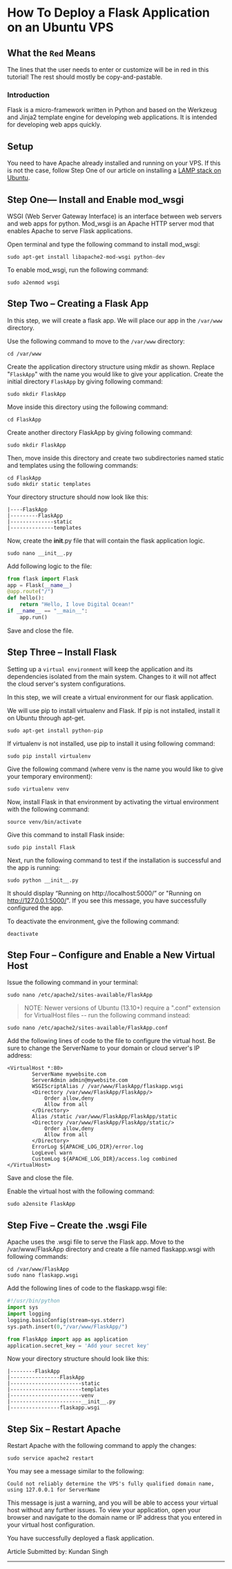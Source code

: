 # How To Deploy a Flask Application on an Ubuntu VPS

## What the `Red` Means
The lines that the user needs to enter or customize will be in red in this tutorial! The rest should mostly be copy-and-pastable.

### Introduction
Flask is a micro-framework written in Python and based on the Werkzeug and Jinja2 template engine for developing web applications. It is intended for developing web apps quickly.

## Setup
You need to have Apache already installed and running on your VPS. If this is not the case, follow Step One of our article on installing a [LAMP stack on Ubuntu](01).

## Step One— Install and Enable mod_wsgi
WSGI (Web Server Gateway Interface) is an interface between web servers and web apps for python. Mod_wsgi is an Apache HTTP server mod that enables Apache to serve Flask applications.

Open terminal and type the following command to install mod_wsgi:

```
sudo apt-get install libapache2-mod-wsgi python-dev
```
To enable mod_wsgi, run the following command:
```
sudo a2enmod wsgi 
```
## Step Two – Creating a Flask App

In this step, we will create a flask app. We will place our app in the `/var/www` directory.

Use the following command to move to the `/var/www` directory:
```
cd /var/www 
```

Create the application directory structure using mkdir as shown. Replace "`FlaskApp`" with the name you would like to give your application. Create the initial directory `FlaskApp` by giving following command:

```
sudo mkdir FlaskApp
```

Move inside this directory using the following command:

```
cd FlaskApp
```

Create another directory FlaskApp by giving following command:

```
sudo mkdir FlaskApp
```


Then, move inside this directory and create two subdirectories named static and templates using the following commands:
```
cd FlaskApp
sudo mkdir static templates
```
Your directory structure should now look like this:
```
|----FlaskApp
|---------FlaskApp
|--------------static
|--------------templates
```
Now, create the __init__.py file that will contain the flask application logic.
```
sudo nano __init__.py 
```
Add following logic to the file:
```python
from flask import Flask
app = Flask(__name__)
@app.route("/")
def hello():
    return "Hello, I love Digital Ocean!"
if __name__ == "__main__":
    app.run()
```
Save and close the file.

## Step Three – Install Flask

Setting up a `virtual environment` will keep the application and its dependencies isolated from the main system. Changes to it will not affect the cloud server's system configurations.

In this step, we will create a virtual environment for our flask application.

We will use pip to install virtualenv and Flask. If pip is not installed, install it on Ubuntu through apt-get.
```
sudo apt-get install python-pip 
```

If virtualenv is not installed, use pip to install it using following command:

```
sudo pip install virtualenv 
```

Give the following command (where venv is the name you would like to give your temporary environment):

```
sudo virtualenv venv
```

Now, install Flask in that environment by activating the virtual environment with the following command:
```
source venv/bin/activate 
```

Give this command to install Flask inside:
```
sudo pip install Flask 
```

Next, run the following command to test if the installation is successful and the app is running:
```
sudo python __init__.py 
```
It should display “Running on http://localhost:5000/” or "Running on http://127.0.0.1:5000/". If you see this message, you have successfully configured the app.

To deactivate the environment, give the following command:
```
deactivate
```

## Step Four – Configure and Enable a New Virtual Host
Issue the following command in your terminal:
```
sudo nano /etc/apache2/sites-available/FlaskApp
```
> NOTE: Newer versions of Ubuntu (13.10+) require a ".conf" extension for VirtualHost files -- run the following command instead:

```
sudo nano /etc/apache2/sites-available/FlaskApp.conf
```

Add the following lines of code to the file to configure the virtual host. Be sure to change the ServerName to your domain or cloud server's IP address:
```
<VirtualHost *:80>
		ServerName mywebsite.com
		ServerAdmin admin@mywebsite.com
		WSGIScriptAlias / /var/www/FlaskApp/flaskapp.wsgi
		<Directory /var/www/FlaskApp/FlaskApp/>
			Order allow,deny
			Allow from all
		</Directory>
		Alias /static /var/www/FlaskApp/FlaskApp/static
		<Directory /var/www/FlaskApp/FlaskApp/static/>
			Order allow,deny
			Allow from all
		</Directory>
		ErrorLog ${APACHE_LOG_DIR}/error.log
		LogLevel warn
		CustomLog ${APACHE_LOG_DIR}/access.log combined
</VirtualHost>
```
Save and close the file.

Enable the virtual host with the following command:
```
sudo a2ensite FlaskApp
```
## Step Five – Create the .wsgi File

Apache uses the .wsgi file to serve the Flask app. Move to the /var/www/FlaskApp directory and create a file named flaskapp.wsgi with following commands:
```
cd /var/www/FlaskApp
sudo nano flaskapp.wsgi 
```
Add the following lines of code to the flaskapp.wsgi file:
```py
#!/usr/bin/python
import sys
import logging
logging.basicConfig(stream=sys.stderr)
sys.path.insert(0,"/var/www/FlaskApp/")

from FlaskApp import app as application
application.secret_key = 'Add your secret key'
```
Now your directory structure should look like this:
```
|--------FlaskApp
|----------------FlaskApp
|-----------------------static
|-----------------------templates
|-----------------------venv
|-----------------------__init__.py
|----------------flaskapp.wsgi
```
## Step Six – Restart Apache
Restart Apache with the following command to apply the changes:
```
sudo service apache2 restart 
```
You may see a message similar to the following:
```
Could not reliably determine the VPS's fully qualified domain name, using 127.0.0.1 for ServerName 
```
This message is just a warning, and you will be able to access your virtual host without any further issues. To view your application, open your browser and navigate to the domain name or IP address that you entered in your virtual host configuration.

You have successfully deployed a flask application.

Article Submitted by: Kundan Singh

---

[01]: https://www.digitalocean.com/community/articles/how-to-install-linux-apache-mysql-php-lamp-stack-on-ubuntu
[source]: https://www.digitalocean.com/community/tutorials/how-to-deploy-a-flask-application-on-an-ubuntu-vps
